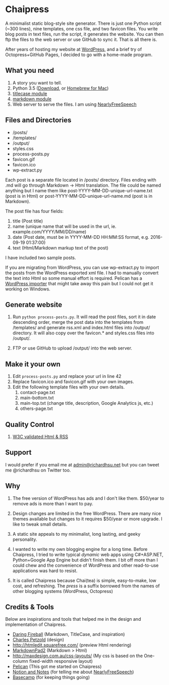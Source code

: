 # Chaipress
A minimalist static blog-style site generator. There is just one Python script (~300 lines), nine templates, one css file, and two favicon files. You write blog posts in text files, run the script, it generates the website. You can then ftp the files to the web server or use GitHub to sync it. That is all there is.

After years of hosting my website at [WordPress](http://wordpress.com), and a brief try of Octopress+GitHub Pages, I decided to go with a home-made program. 

## What you need
1. A story you want to tell.
2. Python 3.5 ([Download](https://www.python.org/downloads/), or [Homebrew for Mac](http://brew.sh))
3. [titlecase module](https://pypi.python.org/pypi/titlecase)
4. [markdown module](https://pypi.python.org/pypi/Markdown)
5. Web server to serve the files. I am using [NearlyFreeSpeech](https://www.nearlyfreespeech.net)

## Files and Directories
* /posts/
* /templates/
* /output/
* styles.css
* process-posts.py
* favicon.gif
* favicon.ico
* wp-extract.py

Each post is a separate file located in /posts/ directory. Files ending with .md will go through Markdown -> Html translation. The file could be named anything but I name them like post-YYYY-MM-DD-unique-url-name.txt (post is in Html) or post-YYYY-MM-DD-unique-url-name.md (post is in Markdown).

The post file has four fields:

1. title (Post title)
2. name (unique name that will be used in the url, ie. example.com/YYYY/MM/DD/name)
3. date (Post date, must be in YYYY-MM-DD HH:MM:SS format, e.g. 2016-09-19 01:37:00)
4. text (Html/Markdown markup text of the post)

I have included two sample posts.

If you are migrating from WordPress, you can use wp-extract.py to import the posts from the WordPress exported xml file. I had to manually convert the text into Html so some manual effort is required. Pelican has a [WordPress importer](http://pelican.readthedocs.io/en/3.6.3/importer.html) that might take away this pain but I could not get it working on Windows.

## Generate website
1. Run `python process-posts.py`. It will read the post files, sort it in date descending order, merge the post data into the templates from /templates/ and generate rss.xml and index.html files into /output/ directory. It will also copy over the favicon.* and styles.css files into /output/.

2. FTP or use GitHub to upload /output/ into the web server.

## Make it your own
1. Edit `process-posts.py` and replace your url in line 42
2. Replace favicon.ico and favicon.gif with your own images.
3. Edit the following template files with your own details.
   1. contact-page.txt
   2. main-bottom.txt
   3. main-top.txt (change title, description, Google Analytics js, etc.)
   4. others-page.txt
   
## Quality Control
1. [W3C validated Html & RSS](https://validator.w3.org/unicorn/)

## Support
I would prefer if you email me at admin@richardhsu.net but you can tweet me @richardhsu on Twitter too.

## Why
1. The free version of WordPress has ads and I don't like them. $50/year to remove ads is more than I want to pay.

2. Design changes are limited in the free WordPress. There are many nice themes available but changes to it requires $50/year or more upgrade. I like to tweak small details.

3. A static site appeals to my minimalist, long lasting, and geeky personality.

4. I wanted to write my own blogging engine for a long time. Before Chaipress, I tried to write typical _dynamic_ web apps using C#+ASP.NET, Python+Google App Engine but didn't finish them. I bit off more than I could chew and the convenience of WordPress and other read-to-use applications was hard to resist.

5. It is called Chaipress because Chai(tea) is simple, easy-to-make, low cost, and refreshing. The _press_ is a suffix borrowed from the names of other blogging systems (WordPress, Octopress)

## Credits & Tools
Below are inspirations and tools that helped me in the design and implementation of Chaipress.

* [Daring Fireball](http://daringfireball.net) (Markdown, TitleCase, and inspiration)
* [Charles Petzold](http://www.charlespetzold.com/blog/blog.xml) (design)
* http://htmledit.squarefree.com/ (preview Html rendering)
* [MarkdownPad2](http://www.markdownpad.com) (Markdown > Html)
* http://maxdesign.com.au/css-layouts/ (My css is based on the One-column fixed-width responsive layout)
* [Pelican](http://pelican.readthedocs.io/en/3.6.3/index.html) (This got me started on Chaipress)
* [Notion and Notes](https://www.notionsandnotes.org/tech/web-development/pelican-static-blog-setup.html) (for telling me about [NearlyFreeSpeech](https://www.nearlyfreespeech.net/))
* [Basecamp](https://basecamp.com) (for keeping things going)
